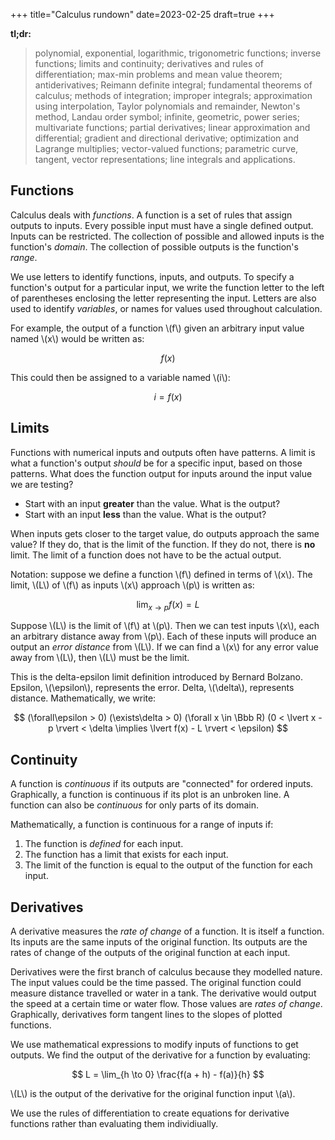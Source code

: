 +++
title="Calculus rundown"
date=2023-02-25
draft=true
+++

**tl;dr:**

> polynomial, exponential, logarithmic, trigonometric functions; inverse
> functions; limits and continuity; derivatives and rules of
> differentiation; max-min problems and mean value theorem;
> antiderivatives; Reimann definite integral; fundamental theorems of
> calculus; methods of integration; improper integrals; approximation
> using interpolation, Taylor polynomials and remainder, Newton's
> method, Landau order symbol; infinite, geometric, power series;
> multivariate functions; partial derivatives; linear approximation and
> differential; gradient and directional derivative; optimization and
> Lagrange multiplies; vector-valued functions; parametric curve,
> tangent, vector representations; line integrals and applications.

<!-- more -->

## Functions

Calculus deals with *functions*.
A function is a set of rules that assign outputs to inputs.
Every possible input must have a single defined output.
Inputs can be restricted.
The collection of possible and allowed inputs is the function's *domain*.
The collection of possible outputs is the function's *range*.

We use letters to identify functions, inputs, and outputs.
To specify a function's output for a particular input, we write the
function letter to the left of parentheses enclosing the letter
representing the input.
Letters are also used to identify *variables*, or names for values used
throughout calculation.

For example, the output of a function \\(f\\) given an arbitrary input value
named \\(x\\) would be written as:

$$f(x)$$

This could then be assigned to a variable named \\(i\\):

$$i = f(x)$$

## Limits

Functions with numerical inputs and outputs often have patterns.
A limit is what a function's output *should* be for a specific input,
based on those patterns.
What does the function output for inputs around the input value we are
testing?

* Start with an input **greater** than the value. What is the output?
* Start with an input **less** than the value. What is the output?

When inputs gets closer to the target value, do outputs approach the same value?
If they do, that is the limit of the function.
If they do not, there is **no** limit.
The limit of a function does not have to be the actual output.

Notation: suppose we define a function \\(f\\) defined in terms of \\(x\\).
The limit, \\(L\\) of \\(f\\) as inputs \\(x\\) approach \\(p\\) is written as:

$$\lim_{x \to p} f(x) = L$$

Suppose \\(L\\) is the limit of \\(f\\) at \\(p\\).
Then we can test inputs \\(x\\), each an arbitrary distance away from \\(p\\).
Each of these inputs will produce an output an *error distance* from \\(L\\).
If we can find a \\(x\\) for any error value away from \\(L\\), then
\\(L\\) must be the limit.

This is the delta-epsilon limit definition introduced by Bernard Bolzano.
Epsilon, \\(\epsilon\\), represents the error.
Delta, \\(\delta\\), represents distance.
Mathematically, we write:

$$
(\forall\epsilon > 0)
(\exists\delta > 0)
(\forall x \in \Bbb R)
(0 < \lvert x - p \rvert < \delta \implies \lvert f(x) - L \rvert < \epsilon)
$$

## Continuity

A function is *continuous* if its outputs are "connected" for ordered inputs.
Graphically, a function is continuous if its plot is an unbroken line.
A function can also be *continuous* for only parts of its domain.

Mathematically, a function is continuous for a range of inputs if:

1. The function is *defined* for each input.
2. The function has a limit that exists for each input.
3. The limit of the function is equal to the output of the function for each
   input.

## Derivatives

A derivative measures the *rate of change* of a function.
It is itself a function.
Its inputs are the same inputs of the original function.
Its outputs are the rates of change of the outputs of the original function at
each input.

Derivatives were the first branch of calculus because they modelled nature.
The input values could be the time passed.
The original function could measure distance travelled or water in a tank.
The derivative would output the speed at a certain time or water flow.
Those values are *rates of change*.
Graphically, derivatives form tangent lines to the slopes of plotted functions.

We use mathematical expressions to modify inputs of functions to get outputs.
We find the output of the derivative for a function by evaluating:

$$
L = \lim_{h \to 0} \frac{f(a + h) - f(a)}{h}
$$

\\(L\\) is the output of the derivative for the original function input \\(a\\).

We use the rules of differentiation to create equations for derivative functions
rather than evaluating them individiually.


